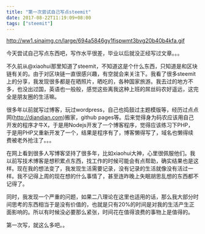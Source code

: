 ```yaml
---
title: "第一次尝试自己写点steemit"
date: 2017-08-22T11:19:09+08:00 
tags: ["steemit"]
---
```


http://ww1.sinaimg.cn/large/694a5846gy1fispwmt3bvg20b40b4kfa.gif

今天尝试自己写点东西吧，写作水平很差，毕业以后就没正经写过文章。。。

不久前从@xiaohui那里知道了steemit，不知道这是个什么东西，只知道是和区块链有关的。由于对区块链一直很感兴趣，有空就会来关注下。我看了很多steemit上的分享，我发现很多都是在晒照片，晒吃的，各种国家旅游。我去过的地方不多，也没出过国，英语也一般般，感觉这些离我这种上班的屌丝码农好遥远，这完全是朋友圈的生活嘛。

很多年以前就写过博客，玩过wordpress，自己也捣鼓过主题模版等，经历过点点网(http://diandian.com)搬家，github pages等。后来觉得身为码农应该用自己开发的程序才牛X，于是用Nodejs开发了一个博客程序，觉得应该练习下PHP，于是用PHP又重新开发了一个，结果是程序有了，博客懒得写了，域名也懒得续费被老外抢注了。。。

在网上看到很多人写博客坚持了很多年，比如xiaohui大神，心里很佩服他们。我以前写技术博客是想积累点东西，找工作的时候可能会有点帮助，确实结果也是这样。现在我的想法变了，我发现生活需要记录，没有记录的生活就像没有活过一样。我不记得上周的现在想的什么事情了，甚至连昨晚上失眠胡思乱想的东西都不记得了。

同时，我发现一个严重的问题，如果二八理论在这里也适用的话，那么我大部分时间思考的东西相当于是没有价值的，也就是只有20%的时间是对我的生活产生正面影响的。所以有时候没必要那么紧张，时间花在值得浪费的事物上是值得的。

第一次写，就这么多吧。。